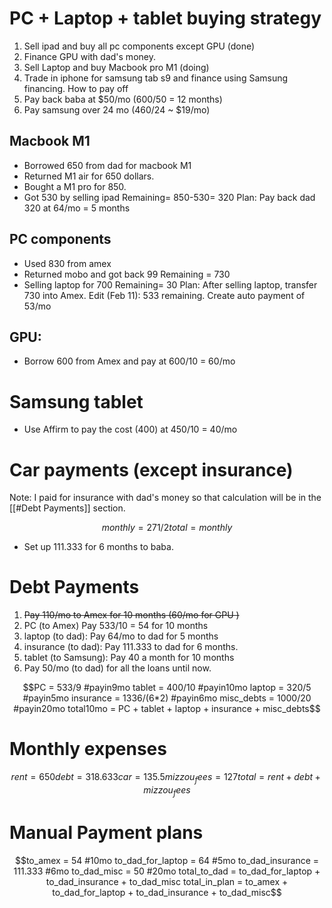 # PC + Laptop + tablet buying strategy
1. Sell ipad and buy all pc components except GPU (done)
2. Finance GPU with dad's money.
3. Sell Laptop and buy Macbook pro M1 (doing)
4. Trade in iphone for samsung tab s9 and finance using Samsung financing.
How to pay off
1. Pay back baba at $50/mo (600/50 = 12 months)
2. Pay samsung over 24 mo (460/24 ~ $19/mo)

## Macbook M1
- Borrowed 650 from dad for macbook M1
- Returned M1 air for 650 dollars.
- Bought a M1 pro for 850.
- Got 530 by selling ipad
Remaining= 850-530= 320
Plan: Pay back dad 320 at 64/mo = 5 months
## PC components
- Used 830 from amex
- Returned mobo and got back 99
Remaining = 730
- Selling laptop for 700
Remaining= 30
Plan: After selling laptop, transfer 730 into Amex.
Edit (Feb 11): 533 remaining. Create auto payment of 53/mo
## GPU:
- Borrow 600 from Amex and pay at 600/10 = 60/mo
# Samsung tablet
- Use Affirm to pay the cost (400) at 450/10 = 40/mo

# Car payments (except insurance)
Note: I paid for insurance with dad's money so that calculation will be in the [[#Debt Payments]] section.
```math
monthly = 271/2
total = monthly
```
- Set up 111.333 for 6 months to baba.
# Debt Payments
1. ~~Pay 110/mo to Amex for 10 months (60/mo for GPU )~~
2. PC (to Amex) Pay 533/10 = 54 for 10 months
3. laptop (to dad): Pay 64/mo to dad for 5 months
4. insurance (to dad): Pay 111.333 to dad for 6 months.
5. tablet (to Samsung): Pay 40 a month for 10 months
6. Pay 50/mo (to dad) for all the loans until now.
```math
PC = 533/9 #payin9mo
tablet = 400/10 #payin10mo
laptop = 320/5 #payin5mo
insurance = 1336/(6*2) #payin6mo
misc_debts = 1000/20 #payin20mo
total10mo = PC + tablet + laptop + insurance + misc_debts
```


# Monthly expenses
```math
rent = 650
debt = 318.633
car = 135.5
mizzou_fees = 127
total = rent + debt + mizzou_fees
```

# Manual Payment plans
```math
to_amex = 54 #10mo
to_dad_for_laptop = 64 #5mo
to_dad_insurance = 111.333 #6mo
to_dad_misc = 50 #20mo
total_to_dad = to_dad_for_laptop + to_dad_insurance + to_dad_misc
total_in_plan = to_amex + to_dad_for_laptop + to_dad_insurance + to_dad_misc
```
